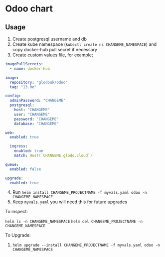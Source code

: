 # Odoo chart

## Usage

1. Create postgresql username and db
2. Create kube namespace (`kubectl create ns CHANGEME_NAMESPACE`) and copy docker-hub pull secret if necessary
3. Create custom values file, for example;

```yaml
imagePullSecrets:
  - name: docker-hub

image:
  repository: "glodouk/odoo"
  tag: "13.0e"

config:
  adminPassword: "CHANGEME"
  postgresql:
    host: "CHANGEME"
    user: "CHANGEME"
    password: "CHANGEME"
    database: "CHANGEME"

web:
  enabled: true

  ingress:
    enabled: true
    match: Host(`CHANGEME.glodo.cloud`)

queue:
  enabled: false

upgrade:
  enabled: true
```

4. Run `helm install CHANGEME_PROJECTNAME -f myvals.yaml odoo -n CHANGEME_NAMESPACE`
5. Keep `myvals.yaml` you will need this for future upgrades

To inspect:

`helm ls -n CHANGEME_NAMESPACE`
`helm del CHANGEME_PROJECTNAME -n CHANGEME_NAMESPACE`

To Upgrade:

1. `helm upgrade --install CHANGEME_PROJECTNAME -f myvals.yaml odoo -n CHANGEME_NAMESPACE`
